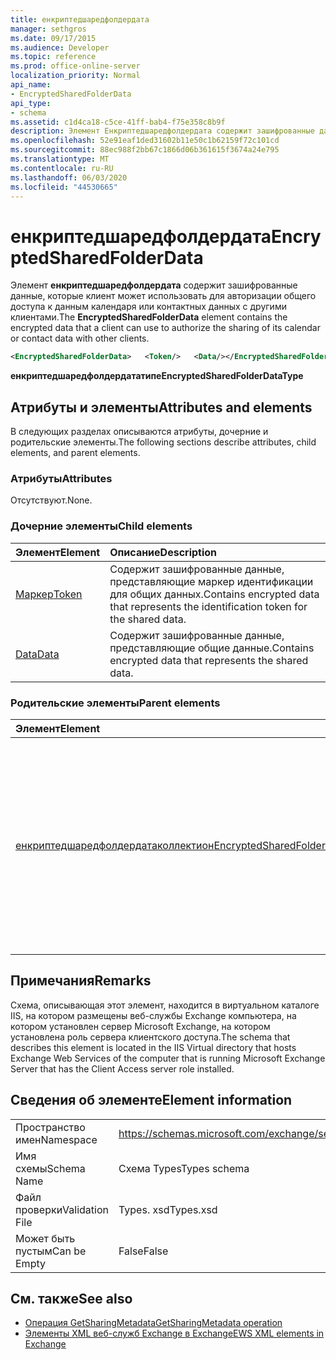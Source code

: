 ```yaml
---
title: енкриптедшаредфолдердата
manager: sethgros
ms.date: 09/17/2015
ms.audience: Developer
ms.topic: reference
ms.prod: office-online-server
localization_priority: Normal
api_name:
- EncryptedSharedFolderData
api_type:
- schema
ms.assetid: c1d4ca18-c5ce-41ff-bab4-f75e358c8b9f
description: Элемент Енкриптедшаредфолдердата содержит зашифрованные данные, которые клиент может использовать для авторизации общего доступа к данным календаря или контактных данных с другими клиентами.
ms.openlocfilehash: 52e91eaf1ded31602b11e50c1b62159f72c101cd
ms.sourcegitcommit: 88ec988f2bb67c1866d06b361615f3674a24e795
ms.translationtype: MT
ms.contentlocale: ru-RU
ms.lasthandoff: 06/03/2020
ms.locfileid: "44530665"
---
```

# <a name="encryptedsharedfolderdata"></a><span data-ttu-id="7a961-103">енкриптедшаредфолдердата</span><span class="sxs-lookup"><span data-stu-id="7a961-103">EncryptedSharedFolderData</span></span>

<span data-ttu-id="7a961-104">Элемент **енкриптедшаредфолдердата** содержит зашифрованные данные, которые клиент может использовать для авторизации общего доступа к данным календаря или контактных данных с другими клиентами.</span><span class="sxs-lookup"><span data-stu-id="7a961-104">The **EncryptedSharedFolderData** element contains the encrypted data that a client can use to authorize the sharing of its calendar or contact data with other clients.</span></span> 
  
```xml
<EncryptedSharedFolderData>   <Token/>   <Data/></EncryptedSharedFolderData>
```

 <span data-ttu-id="7a961-105">**енкриптедшаредфолдердататипе**</span><span class="sxs-lookup"><span data-stu-id="7a961-105">**EncryptedSharedFolderDataType**</span></span>
## <a name="attributes-and-elements"></a><span data-ttu-id="7a961-106">Атрибуты и элементы</span><span class="sxs-lookup"><span data-stu-id="7a961-106">Attributes and elements</span></span>

<span data-ttu-id="7a961-107">В следующих разделах описываются атрибуты, дочерние и родительские элементы.</span><span class="sxs-lookup"><span data-stu-id="7a961-107">The following sections describe attributes, child elements, and parent elements.</span></span>
  
### <a name="attributes"></a><span data-ttu-id="7a961-108">Атрибуты</span><span class="sxs-lookup"><span data-stu-id="7a961-108">Attributes</span></span>

<span data-ttu-id="7a961-109">Отсутствуют.</span><span class="sxs-lookup"><span data-stu-id="7a961-109">None.</span></span>
  
### <a name="child-elements"></a><span data-ttu-id="7a961-110">Дочерние элементы</span><span class="sxs-lookup"><span data-stu-id="7a961-110">Child elements</span></span>

|<span data-ttu-id="7a961-111">**Элемент**</span><span class="sxs-lookup"><span data-stu-id="7a961-111">**Element**</span></span>|<span data-ttu-id="7a961-112">**Описание**</span><span class="sxs-lookup"><span data-stu-id="7a961-112">**Description**</span></span>|
|:-----|:-----|
|[<span data-ttu-id="7a961-113">Маркер</span><span class="sxs-lookup"><span data-stu-id="7a961-113">Token</span></span>](token.md) <br/> |<span data-ttu-id="7a961-114">Содержит зашифрованные данные, представляющие маркер идентификации для общих данных.</span><span class="sxs-lookup"><span data-stu-id="7a961-114">Contains encrypted data that represents the identification token for the shared data.</span></span>  <br/> |
|[<span data-ttu-id="7a961-115">Data</span><span class="sxs-lookup"><span data-stu-id="7a961-115">Data</span></span>](data.md) <br/> |<span data-ttu-id="7a961-116">Содержит зашифрованные данные, представляющие общие данные.</span><span class="sxs-lookup"><span data-stu-id="7a961-116">Contains encrypted data that represents the shared data.</span></span>  <br/> |
   
### <a name="parent-elements"></a><span data-ttu-id="7a961-117">Родительские элементы</span><span class="sxs-lookup"><span data-stu-id="7a961-117">Parent elements</span></span>

|<span data-ttu-id="7a961-118">**Элемент**</span><span class="sxs-lookup"><span data-stu-id="7a961-118">**Element**</span></span>|<span data-ttu-id="7a961-119">**Описание**</span><span class="sxs-lookup"><span data-stu-id="7a961-119">**Description**</span></span>|
|:-----|:-----|
|[<span data-ttu-id="7a961-120">енкриптедшаредфолдердатаколлектион</span><span class="sxs-lookup"><span data-stu-id="7a961-120">EncryptedSharedFolderDataCollection</span></span>](encryptedsharedfolderdatacollection.md) <br/> |<span data-ttu-id="7a961-121">Представляет коллекцию структур данных, которую клиент может использовать для авторизации общего доступа к данным календаря или контактных данных с другими клиентами.</span><span class="sxs-lookup"><span data-stu-id="7a961-121">Represents a collection of data structures that a client can use to authorize the sharing of its calendar or contact data with other clients.</span></span>  <br/> |
   
## <a name="remarks"></a><span data-ttu-id="7a961-122">Примечания</span><span class="sxs-lookup"><span data-stu-id="7a961-122">Remarks</span></span>

<span data-ttu-id="7a961-123">Схема, описывающая этот элемент, находится в виртуальном каталоге IIS, на котором размещены веб-службы Exchange компьютера, на котором установлен сервер Microsoft Exchange, на котором установлена роль сервера клиентского доступа.</span><span class="sxs-lookup"><span data-stu-id="7a961-123">The schema that describes this element is located in the IIS Virtual directory that hosts Exchange Web Services of the computer that is running Microsoft Exchange Server that has the Client Access server role installed.</span></span>
  
## <a name="element-information"></a><span data-ttu-id="7a961-124">Сведения об элементе</span><span class="sxs-lookup"><span data-stu-id="7a961-124">Element information</span></span>

|||
|:-----|:-----|
|<span data-ttu-id="7a961-125">Пространство имен</span><span class="sxs-lookup"><span data-stu-id="7a961-125">Namespace</span></span>  <br/> |https://schemas.microsoft.com/exchange/services/2006/types  <br/> |
|<span data-ttu-id="7a961-126">Имя схемы</span><span class="sxs-lookup"><span data-stu-id="7a961-126">Schema Name</span></span>  <br/> |<span data-ttu-id="7a961-127">Схема Types</span><span class="sxs-lookup"><span data-stu-id="7a961-127">Types schema</span></span>  <br/> |
|<span data-ttu-id="7a961-128">Файл проверки</span><span class="sxs-lookup"><span data-stu-id="7a961-128">Validation File</span></span>  <br/> |<span data-ttu-id="7a961-129">Types. xsd</span><span class="sxs-lookup"><span data-stu-id="7a961-129">Types.xsd</span></span>  <br/> |
|<span data-ttu-id="7a961-130">Может быть пустым</span><span class="sxs-lookup"><span data-stu-id="7a961-130">Can be Empty</span></span>  <br/> |<span data-ttu-id="7a961-131">False</span><span class="sxs-lookup"><span data-stu-id="7a961-131">False</span></span>  <br/> |
   
## <a name="see-also"></a><span data-ttu-id="7a961-132">См. также</span><span class="sxs-lookup"><span data-stu-id="7a961-132">See also</span></span>

- [<span data-ttu-id="7a961-133">Операция GetSharingMetadata</span><span class="sxs-lookup"><span data-stu-id="7a961-133">GetSharingMetadata operation</span></span>](getsharingmetadata-operation.md)
- [<span data-ttu-id="7a961-134">Элементы XML веб-служб Exchange в Exchange</span><span class="sxs-lookup"><span data-stu-id="7a961-134">EWS XML elements in Exchange</span></span>](ews-xml-elements-in-exchange.md)

